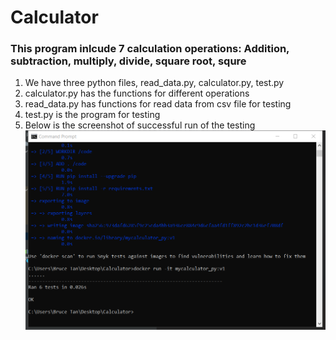 # Calculator
### This program inlcude 7 calculation operations: Addition, subtraction, multiply, divide, square root, squre

1. We have three python files, read_data.py, calculator.py, test.py
2. calculator.py has the functions for different operations
3. read_data.py has functions for read data from csv file for testing
4. test.py is the program for testing
5. Below is the screenshot of successful run of the testing
![alt text](https://github.com/jinhongtan/Calculator/blob/858e28bad3a9fc5d935865d7072a7e3cc6b08159/test%20run%20success.png)
